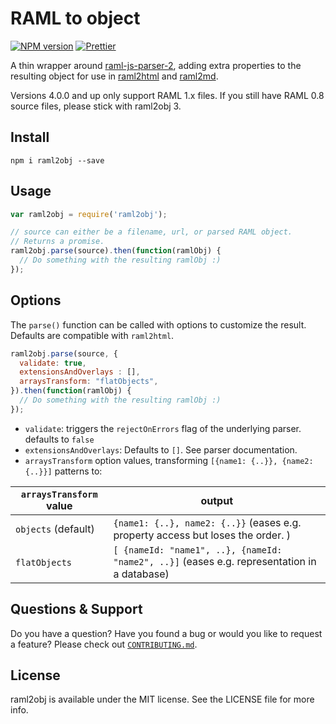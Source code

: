 # RAML to object

[![NPM version](http://img.shields.io/npm/v/raml2obj.svg)](https://www.npmjs.org/package/raml2obj)
[![Prettier](https://img.shields.io/badge/code%20style-prettier-blue.svg?style=flat)](https://github.com/prettier/prettier)

A thin wrapper around [raml-js-parser-2](https://github.com/raml-org/raml-js-parser-2), adding extra properties to the resulting
object for use in [raml2html](https://www.npmjs.org/package/raml2html) and [raml2md](https://www.npmjs.org/package/raml2md).

Versions 4.0.0 and up only support RAML 1.x files. If you still have RAML 0.8 source files, please stick with raml2obj 3.

## Install
```
npm i raml2obj --save
```

## Usage
```js
var raml2obj = require('raml2obj');

// source can either be a filename, url, or parsed RAML object.
// Returns a promise.
raml2obj.parse(source).then(function(ramlObj) {
  // Do something with the resulting ramlObj :)
});
```

## Options
The `parse()` function can be called with options to customize the result. 
Defaults are compatible with `raml2html`.

```js
raml2obj.parse(source, {
  validate: true, 
  extensionsAndOverlays : [], 
  arraysTransform: "flatObjects",
}).then(function(ramlObj) {
  // Do something with the resulting ramlObj :)
});
```
 * `validate`: triggers the `rejectOnErrors` flag of the underlying parser. defaults to `false`
 * `extensionsAndOverlays`:  Defaults to `[]`. See parser documentation.
 * `arraysTransform` option values, transforming `[{name1: {..}}, {name2: {..}}]` patterns to:
  
| `arraysTransform` value | output |
| --- | --- |
|`objects` (default)|`{name1: {..}, name2: {..}}`  (eases e.g. property access but loses the order. )|
|`flatObjects`|`[ {nameId: "name1", ..}, {nameId: "name2", ..}]`  (eases e.g. representation in a database)|


## Questions & Support
Do you have a question? Have you found a bug or would you like to request a feature? Please check out [`CONTRIBUTING.md`](CONTRIBUTING.md).


## License
raml2obj is available under the MIT license. See the LICENSE file for more info.
